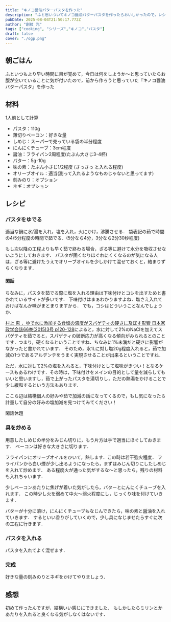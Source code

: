```yaml
---
title: "キノコ醤油バターパスタを作った"
description: "ふと思いついてキノコ醤油バターパスタを作ったらおいしかったので，レシピを共有"
pubDate: 2025-08-04T21:50:17.772Z
author: "創技 光"
tags: ["cooking", "シリーズ","キノコ","パスタ"]
draft: false
cover: "./ogp.png"
---
```

    
## 朝ごはん 
ふといつもより早い時間に目が覚めて，今日は何をしようか～と思っていたらお腹が空いていることに気が付いたので，前から作ろうと思っていた『キノコ醤油バターパスタ』を作った
## 材料
1人前として計算

- パスタ：110g
- 薄切りベーコン：好きな量
- しめじ：スーパーで売っている袋の半分程度
- にんにくチューブ：3cm程度
- 醤油：フライパン2周程度(たぶん大さじ3-4杯)
- バター：5g-10g
- 味の素：たぶん小さじ1/2程度 (さっさっ と入れる程度)
- オリーブオイル：適当(測って入れるようなものじゃないと思ってます)
- 刻みのり：オプション
- ネギ：オプション

## レシピ
### パスタをゆでる
適当な鍋に水/湯を入れ，塩を入れ，火にかけ，沸騰させる．
袋表記の茹で時間の4/5分程度の時間で茹でる．(5分なら4分，3分なら2分30秒程度)

もし次以降の工程よりも早く茹で終わる場合，ざる等に避けて水分を吸収させないようにしておきます．
パスタが固くなりほぐれにくくなるのが気になる人は，ざる等に避けたうえでオリーブオイルを少しかけて混ぜておくと，絡まりずらくなります．

#### 閑話
ちなみに，パスタを茹でる際に塩を入れる理由は下味付けとコシを出すためと書かれているサイトが多いです．
下味付けはまぁわかりますよね．塩さえ入れておけばなんか味がまとまりますから．
でも，コシはどういうことなんでしょうか．

[村上 恵 ，ゆで水に添加する食塩の濃度がスパゲティの硬さに及ぼす影響  日本家政学会誌66巻(2015)3号 p120-128](https://www.jstage.jst.go.jp/article/jhej/66/3/66_120/_article/-char/ja/)によると，水に対して2%のNaClを加えてスパゲティを茹でると，スパゲティの破断応力が高くなる傾向がみられるとのことです．つまり，硬くなるということですね．ちなみに1%未満だと硬さに影響がなかったと書かれています．
そのため，水1Lに対し塩20g程度入れると，茹で加減の1つであるアルデンテをうまく実現させることが出来るということですね．

ただ，水に対して2%の塩を入れると，下味付けとして塩味がきつい！となるケースもあるわけです．その時は，下味付けをメインの目的として量を減らしてもいいと思いますし，茹で上がったパスタを湯切りし，ただの熱湯をかけることで少し緩和するという方法もあります．

ここら辺は結構個人の好みや茹で加減の話になってくるので，もし気になったら計量して自分の好みの塩加減を見つけてみてください！

閑話休題

### 具を炒める
用意したしめじの半分をみじん切りに，もう片方は手で適当にほぐしておきます．
ベーコンは好きな大きさに切ります．

フライパンにオリーブオイルをひいて，熱します．この時は若干強火程度．
フライパンから白い煙が少し出るようになったら，まずはみじん切りにしたしめじを入れて炒めます．
ある程度火が通った気がするな～と思ったら，残りの材料も入れちゃいます．

少しベーコンあたりに焦げが着いた気がしたら，バターとにんにくチューブを入れます．
この時少し火を弱めて中火～弱火程度にし，じっくり味を付けていきます．

バターが十分に溶け，にんにくチューブもなじんできたら，味の素と醤油を入れていきます．
するといい香りがしていくので，少し具になじませたらすぐに次の工程に行きます．

### パスタを入れる
パスタを入れてよく混ぜます．

### 完成
好きな量の刻みのりとネギをかけてやりましょう．


## 感想
初めて作ったんですが，結構いい感じにできました．
もしかしたらミリンとかあたりを入れると良くなる気がしなくはないです．